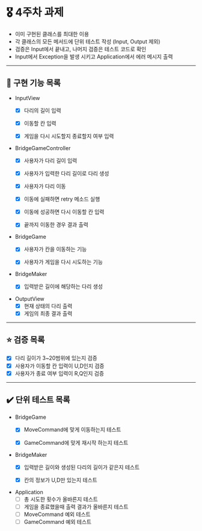 # 🎖️ 4주차 과제
- 이미 구현된 클래스를 최대한 이용
- 각 클래스의 모든 메서드에 단위 테스트 작성 (Input, Output 제외)
- 검증은 Input에서 끝내고, 나머지 검증은 테스트 코드로 확인
- Input에서 Exception을 발생 시키고 Application에서 에러 메시지 출력

---
## 🚀 구현 기능 목록
- InputView
  - [x] 다리의 길이 입력
  - [x] 이동할 칸 입력
  - [x] 게임을 다시 시도할지 종료할지 여부 입력


- BridgeGameController
  - [x] 사용자가 다리 길이 입력
  - [x] 사용자가 입력한 다리 길이로 다리 생성
  - [x] 사용자가 다리 이동
  - [x] 이동에 실패하면 retry 메소드 실행
  - [x] 이동에 성공하면 다시 이동할 칸 입력
  - [x] 끝까지 이동한 경우 결과 출력


- BridgeGame
  - [x] 사용자가 칸을 이동하는 기능
  - [x] 사용자가 게임을 다시 시도하는 기능


- BridgeMaker
  - [x] 입력받은 길이에 해당하는 다리 생성


- OutputView
  - [x] 현재 상태의 다리 출력
  - [x] 게임의 최종 결과 출력

---
## ⭐️ 검증 목록

- [x] 다리 길이가 3~20범위에 있는지 검증
- [x] 사용자가 이동할 칸 입력이 U,D인지 검증
- [x] 사용자가 종료 여부 입력이 R,Q인지 검증

---
## ✔️ 단위 테스트 목록
- BridgeGame
  - [x] MoveCommand에 맞게 이동하는지 테스트
  - [x] GameCommand에 맞게 재시작 하는지 테스트


- BridgeMaker
  - [x] 입력받은 길이와 생성된 다리의 길이가 같은지 테스트
  - [x] 칸의 정보가 U,D만 있는지 테스트


- Application
  - [ ] 총 시도한 횟수가 올바른지 테스트
  - [ ] 게임을 종료했을때 출력 결과가 올바른지 테스트 
  - [ ] MoveCommand 예외 테스트
  - [ ] GameCommand 예외 테스트
